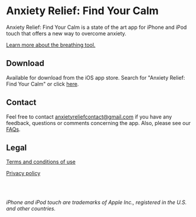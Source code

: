 # Anxiety Relief: Find Your Calm

Anxiety Relief: Find Your Calm is a state of the art app for iPhone and iPod touch that offers a new way to overcome anxiety.

[Learn more about the breathing tool.](breathing.md)

## Download

Available for download from the iOS app store. Search for "Anxiety Relief: Find Your Calm" or click [here](https://apps.apple.com/gb/app/anxiety-relief-find-your-calm/id1460568970).

## Contact

Feel free to contact <anxietyreliefcontact@gmail.com> if you have any feedback, questions or comments concerning the app. Also, please see our [FAQs](faq.md).

## Legal

[Terms and conditions of use](terms.md)

[Privacy policy](privacy-policy.md)

<br><br>

*iPhone and iPod touch are trademarks of Apple Inc., registered in the U.S. and other countries.*
